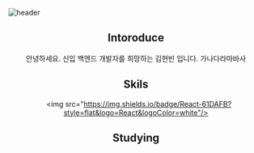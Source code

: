 
![header](https://capsule-render.vercel.app/api?type=waving&color=auto&height=300&section=header&text=welcome%20to%20Hyunbin%20git&fontSize=60)
<div align=center>
  
  ## Intoroduce 
  안녕하세요. 신입 백엔드 개발자를 희망하는 김현빈 입니다. 가나다라마바사


  ## Skils
   <img src="https://img.shields.io/badge/React-61DAFB?style=flat&logo=React&logoColor=white"/>


  ## Studying
  ##

  
  
</div>

